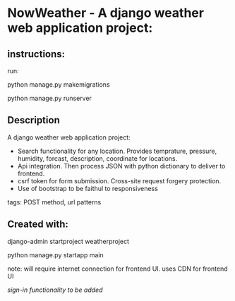 # NowWeather - A django weather web application project:
## instructions: 
run:

python manage.py makemigrations

python manage.py runserver

## Description
A django weather web application project:
* Search functionality for any location. Provides temprature, pressure, humidity, forcast, description, coordinate for locations.
* Api integration. Then process JSON with python dictionary to deliver to frontend.
* csrf token for form submission. Cross-site request forgery protection.
* Use of bootstrap to be faithul to responsiveness

tags: POST method, url patterns

## Created with:
django-admin startproject weatherproject

python manage.py startapp main
  
note: will require internet connection for frontend UI. uses CDN for frontend UI      
  
*sign-in functionality to be added*
